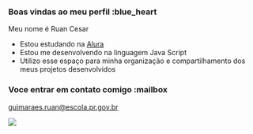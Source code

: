 ### Boas vindas ao meu perfil :blue_heart

Meu nome é Ruan Cesar

- Estou estudando na [Alura](https://www.alura.com.br)
- Estou me desenvolvendo na linguagem Java Script
- Utilizo esse espaço para minha organização e compartilhamento dos meus projetos desenvolvidos

 ### Voce entrar em contato comigo :mailbox

 guimaraes.ruan@escola.pr.gov.br

![](https://tenor.com/pt-BR/view/messi-messi-netherlands-gif-27234698)
